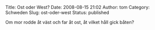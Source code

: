 Title: Ost oder West?
Date: 2008-08-15 21:02
Author: tom
Category: Schweden
Slug: ost-oder-west
Status: published

Om mor rodde åt väst och far åt ost, åt vilket håll gick båten?

